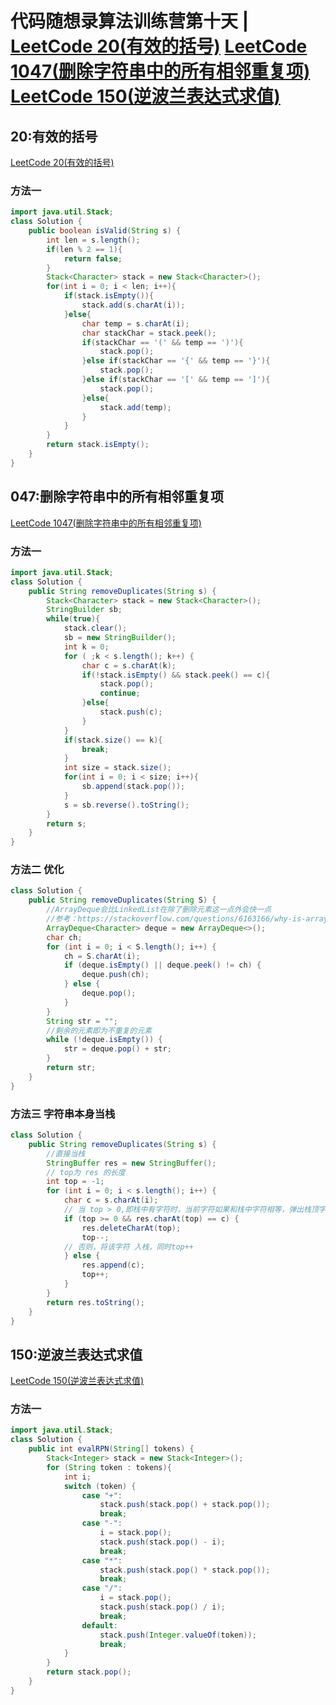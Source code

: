 # 代码随想录算法训练营第十天 | [LeetCode 20(有效的括号)](https://leetcode.cn/problems/valid-parentheses/description/) [LeetCode 1047(删除字符串中的所有相邻重复项)](https://leetcode.cn/problems/remove-all-adjacent-duplicates-in-string/description/) [LeetCode 150(逆波兰表达式求值)](https://leetcode.cn/problems/evaluate-reverse-polish-notation/description/)

## 20:有效的括号
[LeetCode 20(有效的括号)](https://leetcode.cn/problems/valid-parentheses/description/)
### 方法一
```java
import java.util.Stack;
class Solution {
    public boolean isValid(String s) {
        int len = s.length();
        if(len % 2 == 1){
            return false;
        }
        Stack<Character> stack = new Stack<Character>();
        for(int i = 0; i < len; i++){
            if(stack.isEmpty()){
                stack.add(s.charAt(i));
            }else{
                char temp = s.charAt(i);
                char stackChar = stack.peek();
                if(stackChar == '(' && temp == ')'){
                    stack.pop();
                }else if(stackChar == '{' && temp == '}'){
                    stack.pop();
                }else if(stackChar == '[' && temp == ']'){
                    stack.pop();
                }else{
                    stack.add(temp);
                }
            }
        }
        return stack.isEmpty();
    }
}
```
## 047:删除字符串中的所有相邻重复项
[LeetCode 1047(删除字符串中的所有相邻重复项)](https://leetcode.cn/problems/remove-all-adjacent-duplicates-in-string/description/) 
### 方法一
```java
import java.util.Stack;
class Solution {
    public String removeDuplicates(String s) {
        Stack<Character> stack = new Stack<Character>();
        StringBuilder sb;
        while(true){
            stack.clear();
            sb = new StringBuilder();
            int k = 0;
            for ( ;k < s.length(); k++) {
                char c = s.charAt(k);
                if(!stack.isEmpty() && stack.peek() == c){
                    stack.pop();
                    continue;
                }else{
                    stack.push(c);
                }
            }
            if(stack.size() == k){
                break;
            }
            int size = stack.size();
            for(int i = 0; i < size; i++){
                sb.append(stack.pop());
            }
            s = sb.reverse().toString();
        }
        return s;
    }
}
```
### 方法二 优化
```java
class Solution {
    public String removeDuplicates(String S) {
        //ArrayDeque会比LinkedList在除了删除元素这一点外会快一点
        //参考：https://stackoverflow.com/questions/6163166/why-is-arraydeque-better-than-linkedlist
        ArrayDeque<Character> deque = new ArrayDeque<>();
        char ch;
        for (int i = 0; i < S.length(); i++) {
            ch = S.charAt(i);
            if (deque.isEmpty() || deque.peek() != ch) {
                deque.push(ch);
            } else {
                deque.pop();
            }
        }
        String str = "";
        //剩余的元素即为不重复的元素
        while (!deque.isEmpty()) {
            str = deque.pop() + str;
        }
        return str;
    }
}
```
### 方法三 字符串本身当栈
```java
class Solution {
    public String removeDuplicates(String s) {
        //直接当栈
        StringBuffer res = new StringBuffer();
        // top为 res 的长度
        int top = -1;
        for (int i = 0; i < s.length(); i++) {
            char c = s.charAt(i);
            // 当 top > 0,即栈中有字符时，当前字符如果和栈中字符相等，弹出栈顶字符，同时 top--
            if (top >= 0 && res.charAt(top) == c) {
                res.deleteCharAt(top);
                top--;
            // 否则，将该字符 入栈，同时top++
            } else {
                res.append(c);
                top++;
            }
        }
        return res.toString();
    }
}
```
## 150:逆波兰表达式求值
[LeetCode 150(逆波兰表达式求值)](https://leetcode.cn/problems/evaluate-reverse-polish-notation/description/)
### 方法一
```java
import java.util.Stack;
class Solution {
    public int evalRPN(String[] tokens) {
        Stack<Integer> stack = new Stack<Integer>();
        for (String token : tokens){
            int i;
            switch (token) {
                case "+":
                    stack.push(stack.pop() + stack.pop());
                    break;
                case "-":
                    i = stack.pop();
                    stack.push(stack.pop() - i);
                    break;
                case "*":
                    stack.push(stack.pop() * stack.pop());
                    break;
                case "/":
                    i = stack.pop();
                    stack.push(stack.pop() / i);
                    break;        
                default:
                    stack.push(Integer.valueOf(token));
                    break;
            }
        }
        return stack.pop();
    }
}
```